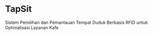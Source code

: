 # TapSit
Sistem Pemilihan dan Pemantauan Tempat Duduk Berbasis RFID untuk Optimalisasi Layanan Kafe
